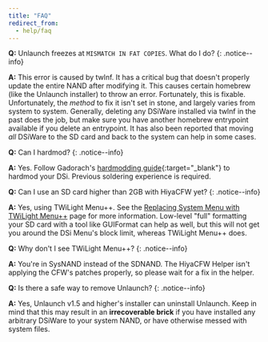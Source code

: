 ```yaml
---
title: "FAQ"
redirect_from:
  - help/faq
---
```


<a name="faq_fatmismatch" />**Q:** Unlaunch freezes at `MISMATCH IN FAT COPIES`. What do I do?
{: .notice--info}

**A:** This error is caused by twlnf. It has a critical bug that doesn't properly update the entire NAND after modifying it. This causes certain homebrew (like the Unlaunch installer) to throw an error. Fortunately, this is fixable. Unfortunately, the *method* to fix it isn't set in stone, and largely varies from system to system. Generally, deleting any DSiWare installed via twlnf in the past does the job, but make sure you have another homebrew entrypoint available if you delete an entrypoint. It has also been reported that moving *all* DSiWare to the SD card and back to the system can help in some cases.

<a name="faq_noflipnote" />**Q:** Can I hardmod?
{: .notice--info}

**A:** Yes. Follow Gadorach's [hardmodding guide](https://gbatemp.net/threads/dsi-downgrading-the-complete-guide.393682/){:target="_blank"} to hardmod your DSi. Previous soldering experience is required.

<a name="faq_2gbsd" />**Q:** Can I use an SD card higher than 2GB with HiyaCFW yet?
{: .notice--info}

**A:** Yes, using TWiLight Menu++. See the [Replacing System Menu with TWiLight Menu++](replacing-system-menu-with-twlmenu++) page for more information. Low-level "full" formatting your SD card with a tool like GUIFormat can help as well, but this will not get you around the DSi Menu's block limit, whereas TWiLight Menu++ does.

<a name="faq_notwlmenupp" />**Q:** Why don't I see TWiLight Menu++?
{: .notice--info}

**A:** You're in SysNAND instead of the SDNAND. The HiyaCFW Helper isn't applying the CFW's patches properly, so please wait for a fix in the helper.

<a name="faq_uninstall" />**Q:** Is there a safe way to remove Unlaunch?
{: .notice--info}

**A:** Yes, Unlaunch v1.5 and higher's installer can uninstall Unlaunch. Keep in mind that this may result in an **irrecoverable brick** if you have installed any arbitrary DSiWare to your system NAND, or have otherwise messed with system files.